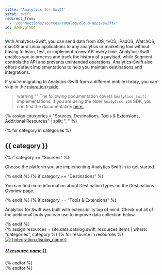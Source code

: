 ```yaml
---
title: 'Analytics for Swift'
strat: swift
redirect_from:
  - '/connections/sources/catalog/cloud-apps/swift/'
id: dZeHygTSD4
---
```

With Analytics-Swift, you can send data from iOS, tvOS, iPadOS, WatchOS, macOS and Linux applications to any analytics or marketing tool without having to learn, test, or implement a new API every time. Analytics-Swift enables you to process and track the history of a payload, while Segment controls the API and prevents unintended operations. Analytics-Swift also offers default implementations to help you maintain destinations and integrations.

If you're migrating to Analytics-Swift from a different mobile library, you can skip to the [migration guide](/docs/connections/sources/catalog/libraries/mobile/swift-ios/migration/).

> warning ""
> The following documentation covers `Analytics Swift` implementations. If you are using the older `Analytics iOS` SDK, you can find the documentation [here.](https://segment.com/docs/connections/sources/catalog/libraries/mobile/ios/)

<div class="destinations-catalog">
  {% assign categories = "Sources, Destinations, Tools & Extensions, Additional Resources" | split: ", " %}

  {% for category in categories %}
    <div class="destinations-catalog__section markdown" id="{{ category | slugify }}">
      <h2 class="destinations-catalog__title" id="{{ category | slugify }}">
        {{ category }}
      </h2>
      {% if category == "Sources" %}
        <p>Choose the platform you are implementing Analytics Swift in to get started.</p>
      {% endif %}
      {%  if category == "Destinations" %}
        <p>You can find more information about Destination types on the Destinations Overiew page.</p>
      {%  endif %}
      {%  if category == "Tools & Extensions" %}
        <p> Analytics for Swift was built with extensibility top of mind. Check out all of the additional tools you can use to improve data collection below.</p>
      {%  endif %}
      <div class="flex flex--wrap waffle waffle--xlarge">
        {% assign resources = site.data.catalog.swift_resources.items | where: "categories", category %}
        {% for resource in resources %}
          <div class="flex__column flex__column--6">
            <a class="thumbnail-integration flex flex--middle" href="{{ site.baseurl }}/{{ resource.url }}">
              <div class="thumbnail-integration__content">
                <div class="flex flex--wrap flex--middle waffle waffle--xlarge@medium">
                  <div class="flex__column flex__column--12 flex__column--2@medium thumbnail-integration__logo-wrapper">
                      <img class="thumbnail-integration__logo image" alt="{{integration.display_name}}" src="{{integration.logo.url}}" />
                  </div>
                  <h5 class="flex__column flex__column--12 flex__column--10@medium">{{ resource.name }}</h5>
                </div>
              </div>
            </a>
          </div>
        {% endfor %}
      </div>
    </div>
    {% endfor %}
  </div>
